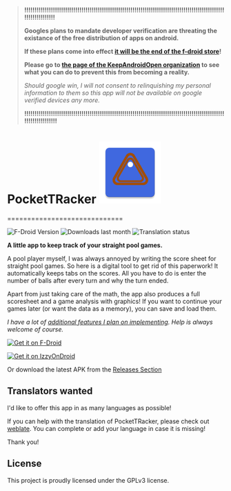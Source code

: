 > **!!!!!!!!!!!!!!!!!!!!!!!!!!!!!!!!!!!!!!!!!!!!!!!!!!!!!!!!!!!!!!!!!!!!!!!!!!!!!!!!!!!!!!!!!!!!!!!!!!!!!!!!!!!!!!!!!**
> 
> **Googles plans to mandate developer verification are threating the existance of the free distribution of apps on android.**
> 
> **If these plans come into effect [it will be the end of the f-droid store](https://f-droid.org/de/2025/09/29/google-developer-registration-decree.html)!**
> 
> **Please go to [the page of the KeepAndroidOpen organization](https://keepandroidopen.org/) to see what you can do to prevent this from becoming a reality.**
> 
> *Should google win, I will not consent to relinquishing my personal information to them so this app will not be available on google verified devices any more.*
>
> **!!!!!!!!!!!!!!!!!!!!!!!!!!!!!!!!!!!!!!!!!!!!!!!!!!!!!!!!!!!!!!!!!!!!!!!!!!!!!!!!!!!!!!!!!!!!!!!!!!!!!!!!!!!!!!!!!!**

# PocketTRacker ![](app/src/main/res/mipmap-xxhdpi/ic_launcher.webp)
=============================

![F-Droid Version](https://img.shields.io/f-droid/v/org.sbv.pockettracker)
![Downloads last month](https://img.shields.io/badge/dynamic/json?url=https%3A%2F%2Fgithub.com%2Fkitswas%2Ffdroid-metrics-dashboard%2Fraw%2Frefs%2Fheads%2Fmain%2Fprocessed%2Fmonthly%2Forg.sbv.pockettracker.json&query=%24.total_downloads&logo=fdroid&label=Downloads%20last%20month)
![Translation status](https://img.shields.io/weblate/progress/pockettracker)

**A little app to keep track of your straight pool games.**

A pool player myself, I was always annoyed by writing the score sheet for straight pool games.
So here is a digital tool to get rid of this paperwork! 
It automatically keeps tabs on the scores. All you have to do is enter the number of balls after every turn and why the turn ended.

Apart from just taking care of the math, the app also produces a full scoresheet and a game analysis with graphics!
If you want to continue your games later (or want the data as a memory), you can save and load them.

*I have a lot of [additional features I plan on implementing](Ideas.md). Help is always welcome of course.*

[<img src="https://fdroid.gitlab.io/artwork/badge/get-it-on.png"
     alt="Get it on F-Droid"
     height="80">](https://f-droid.org/packages/org.sbv.pockettracker/)

[<img src="https://gitlab.com/IzzyOnDroid/repo/-/raw/master/assets/IzzyOnDroid.png"
     alt="Get it on IzzyOnDroid"
     height="80">](https://apt.izzysoft.de/fdroid/index/apk/org.sbv.pockettracker/)

Or download the latest APK from the [Releases Section](https://gitlab.com/Dacid99/pockettracker/-/releases)

## Translators wanted

I'd like to offer this app in as many languages as possible!

If you can help with the translation of PocketTRacker, please check out [weblate](https://hosted.weblate.org/projects/pockettracker/).
You can complete or add your language in case it is missing!

Thank you!

## License

This project is proudly licensed under the GPLv3 license.
